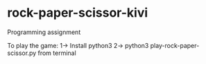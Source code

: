 # rock-paper-scissor-kivi
Programming assignment


To play the game:
1-> Install python3
2-> python3 play-rock-paper-scissor.py from terminal